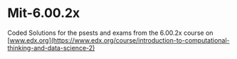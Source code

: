 # Mit-6.00.2x

Coded Solutions for the psests and exams from the 6.00.2x course on [www.edx.org](https://www.edx.org/course/introduction-to-computational-thinking-and-data-science-2)
